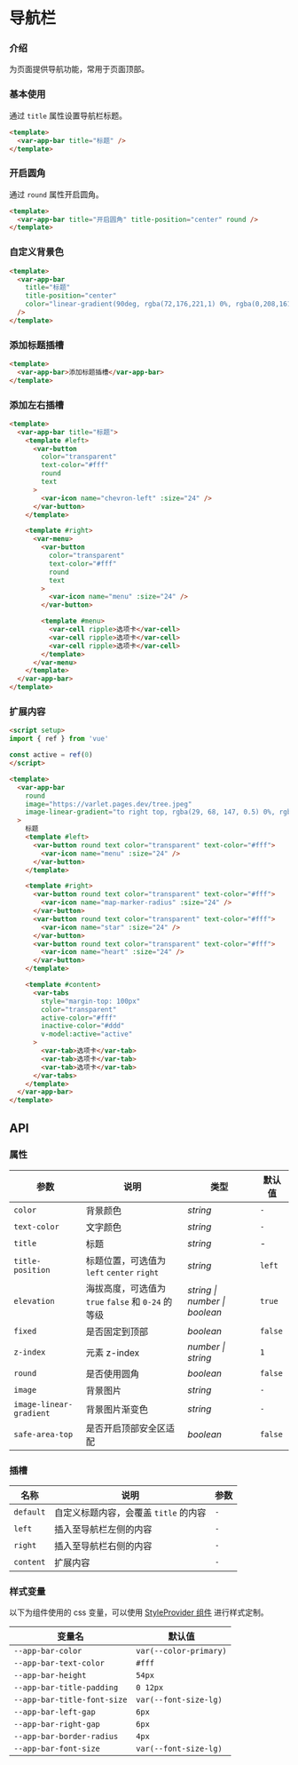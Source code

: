 # 导航栏

### 介绍

为页面提供导航功能，常用于页面顶部。

### 基本使用

通过 `title` 属性设置导航栏标题。

```html
<template>
  <var-app-bar title="标题" />
</template>
```

### 开启圆角

通过 `round` 属性开启圆角。

```html
<template>
  <var-app-bar title="开启圆角" title-position="center" round />
</template>
```

### 自定义背景色

```html
<template>
  <var-app-bar
    title="标题" 
    title-position="center" 
    color="linear-gradient(90deg, rgba(72,176,221,1) 0%, rgba(0,208,161,1) 100%)"
  />
</template>
```

### 添加标题插槽

```html
<template>
  <var-app-bar>添加标题插槽</var-app-bar>
</template>
```

### 添加左右插槽

```html
<template>
  <var-app-bar title="标题">
    <template #left>
      <var-button
        color="transparent"
        text-color="#fff"
        round
        text
      >
        <var-icon name="chevron-left" :size="24" />
      </var-button>
    </template>

    <template #right>
      <var-menu>
        <var-button
          color="transparent"
          text-color="#fff"
          round
          text
        >
          <var-icon name="menu" :size="24" />
        </var-button>

        <template #menu>
          <var-cell ripple>选项卡</var-cell>
          <var-cell ripple>选项卡</var-cell>
          <var-cell ripple>选项卡</var-cell>
        </template>
      </var-menu>
    </template>
  </var-app-bar>
</template>
```

### 扩展内容

```html
<script setup>
import { ref } from 'vue'

const active = ref(0)
</script>

<template>
  <var-app-bar
    round
    image="https://varlet.pages.dev/tree.jpeg"
    image-linear-gradient="to right top, rgba(29, 68, 147, 0.5) 0%, rgba(74, 198, 170, 0.9) 100%"
  >
    标题
    <template #left>
      <var-button round text color="transparent" text-color="#fff">
        <var-icon name="menu" :size="24" />
      </var-button>
    </template>

    <template #right>
      <var-button round text color="transparent" text-color="#fff">
        <var-icon name="map-marker-radius" :size="24" />
      </var-button>
      <var-button round text color="transparent" text-color="#fff">
        <var-icon name="star" :size="24" />
      </var-button>
      <var-button round text color="transparent" text-color="#fff">
        <var-icon name="heart" :size="24" />
      </var-button>
    </template>

    <template #content>
      <var-tabs
        style="margin-top: 100px"
        color="transparent"
        active-color="#fff"
        inactive-color="#ddd"
        v-model:active="active"
      >
        <var-tab>选项卡</var-tab>
        <var-tab>选项卡</var-tab>
        <var-tab>选项卡</var-tab>
      </var-tabs>
    </template>
  </var-app-bar>
</template>
```

## API

### 属性

| 参数               | 说明                                | 类型 | 默认值     |
|------------------|-----------------------------------| ---- |---------|
| `color`          | 背景颜色                              | _string_ | `-`     |
| `text-color`     | 文字颜色                              | _string_ | `-`     |
| `title`          | 标题                                | _string_ | -       |
| `title-position` | 标题位置，可选值为 `left` `center` `right` | _string_ | `left`  |
| `elevation` | 海拔高度，可选值为 `true` `false` 和 `0-24` 的等级 | _string \| number \| boolean_|   `true`    |
| `fixed`          | 是否固定到顶部                            | _boolean_ | `false` |
| `z-index`          | 元素 z-index                            | _number \| string_ | `1` |
| `round`          | 是否使用圆角                            | _boolean_ | `false` |
| `image`          | 背景图片                            | _string_ | `-` |
| `image-linear-gradient` | 背景图片渐变色 | _string_ | `-` |
| `safe-area-top` | 是否开启顶部安全区适配 | _boolean_ | `false` |

### 插槽

| 名称 | 说明 | 参数 |
| ---- | ---- | ----|
| `default` | 自定义标题内容，会覆盖 `title` 的内容 | `-` |
| `left` | 插入至导航栏左侧的内容 | `-` |
| `right` | 插入至导航栏右侧的内容 | `-` |
| `content` | 扩展内容 | `-` |

### 样式变量

以下为组件使用的 css 变量，可以使用 [StyleProvider 组件](#/zh-CN/style-provider) 进行样式定制。

| 变量名                       | 默认值 |
|---------------------------| --- |
| `--app-bar-color`         | `var(--color-primary)` |
| `--app-bar-text-color`    | `#fff` |
| `--app-bar-height`        | `54px` |
| `--app-bar-title-padding` | `0 12px` |
| `--app-bar-title-font-size` | `var(--font-size-lg)` |
| `--app-bar-left-gap`      | `6px` |
| `--app-bar-right-gap`     | `6px` |
| `--app-bar-border-radius` | `4px` |
| `--app-bar-font-size` | `var(--font-size-lg)` |
